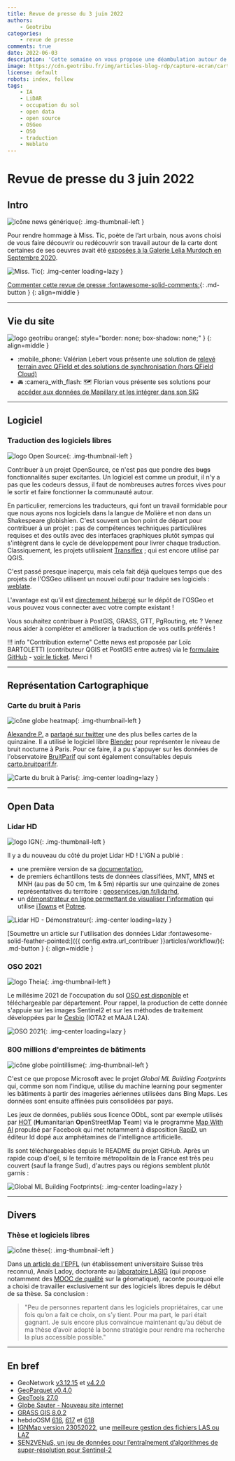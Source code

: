```yaml
---
title: Revue de presse du 3 juin 2022
authors:
    - Geotribu
categories:
    - revue de presse
comments: true
date: 2022-06-03
description: 'Cette semaine on vous propose une déambulation autour de divers sujets : traduction de logiciels libres, une carte de bruit, le programme Lidar HD, la donnée OSO, la détection de bâtiments et les logiciels libres en thèse'
image: https://cdn.geotribu.fr/img/articles-blog-rdp/capture-ecran/carte_bruit_Paris.jpg
license: default
robots: index, follow
tags:
    - IA
    - LiDAR
    - occupation du sol
    - open data
    - open source
    - OSGeo
    - OSO
    - traduction
    - Weblate
---
```


# Revue de presse du 3 juin 2022

## Intro

![icône news générique](https://cdn.geotribu.fr/img/internal/icons-rdp-news/news.png "icône news générique"){: .img-thumbnail-left }

Pour rendre hommage à Miss. Tic, poète de l’art urbain, nous avons choisi de vous faire découvrir ou redécouvrir son travail autour de la carte dont certaines de ses oeuvres avait été [exposées à la Galerie Lelia Murdoch en Septembre 2020](https://www.instagram.com/p/CE8yKrclI1L/).

![Miss. Tic](https://cdn.geotribu.fr/img/articles-blog-rdp/capture-ecran/misstic.jpg "Miss. Tic"){: .img-center loading=lazy }

[Commenter cette revue de presse :fontawesome-solid-comments:](#__comments){: .md-button }
{: align=middle }

----

## Vie du site

![logo geotribu orange](https://cdn.geotribu.fr/img/internal/charte/geotribu_logo_rectangle_384x80.png "logo geotribu orange"){: style="border: none; box-shadow: none;" }
{: align=middle }

- :mobile_phone: Valérian Lebert vous présente une solution de [relevé terrain avec QField et des solutions de synchronisation (hors QField Cloud)](../../articles/2022/2022-05-24_releve_terrain_qfield.md)
- :oncoming_automobile: :camera_with_flash: :world_map: Florian vous présente ses solutions pour [accéder aux données de Mapillary et les intégrer dans son SIG](../../articles/2022/2022-05-31_donnees_mapillary.md)

----

## Logiciel

### Traduction des logiciels libres

![logo Open Source](https://cdn.geotribu.fr/img/logos-icones/opensource.png "Logo Open Source"){: .img-thumbnail-left }

Contribuer à un projet OpenSource, ce n'est pas que pondre des ~~bugs~~ fonctionnalités super excitantes. Un logiciel est comme un produit, il n'y a pas que les codeurs dessus, il faut de nombreuses autres forces vives pour le sortir et faire fonctionner la communauté autour.

En particulier, remercions les traducteurs, qui font un travail formidable pour que nous ayons nos logiciels dans la langue de Molière et non dans un Shakespeare globishien. C'est souvent un bon point de départ pour contribuer à un projet : pas de compétences techniques particulières requises et des outils avec des interfaces graphiques plutôt sympas qui s'intègrent dans le cycle de développement pour livrer chaque traduction. Classiquement, les projets utilisaient [Transiflex](https://www.transifex.com/) ; qui est encore utilisé par QGIS.

C'est passé presque inaperçu, mais cela fait déjà quelques temps que des projets de l'OSGeo utilisent un nouvel outil pour traduire ses logiciels : [weblate](https://weblate.org/fr/).

L'avantage est qu'il est [directement hébergé](https://weblate.osgeo.org/) sur le dépôt de l'OSGeo et vous pouvez vous connecter avec votre compte existant !

Vous souhaitez contribuer à PostGIS, GRASS, GTT, PgRouting, etc ? Venez nous aider à compléter et améliorer la traduction de vos outils préférés !

!!! info "Contribution externe"
    Cette news est proposée par Loïc BARTOLETTI (contributeur QGIS et PostGIS entre autres) via le [formulaire GitHub](https://github.com/geotribu/website/issues/new?assignees=Guts&labels=contribution+externe%2Crdp%2Ctriage&template=RDP_NEWS.yml) - [voir le ticket](https://github.com/geotribu/website/issues/614). Merci !

----

## Représentation Cartographique

### Carte du bruit à Paris

![icône globe heatmap](https://cdn.geotribu.fr/img/internal/icons-rdp-news/heatmap.png "icône globe heatmap"){: .img-thumbnail-left }

[Alexandre P.](https://twitter.com/Alex_p178) a [partagé sur twitter](https://twitter.com/alex_p178/status/1531664310661001217) une des plus belles cartes de la quinzaine. Il a utilisé le logiciel libre [Blender](https://www.blender.org) pour représenter le niveau de bruit nocturne à Paris. Pour ce faire, il a pu s'appuyer sur les données de l'observatoire [BruitParif](https://bruitparif.fr/) qui sont également consultables depuis [carto.bruitparif.fr](https://carto.bruitparif.fr).

![Carte du bruit à Paris](https://cdn.geotribu.fr/img/articles-blog-rdp/capture-ecran/carte_bruit_Paris.jpg "Carte du bruit à Paris"){: .img-center loading=lazy }

----

## Open Data

### Lidar HD

![logo IGN](https://cdn.geotribu.fr/img/logos-icones/entreprises_association/ign.png "Logo IGN"){: .img-thumbnail-left }

Il y a du nouveau du côté du projet Lidar HD !
L'IGN a publié :

- une première version de sa [documentation](https://geoservices.ign.fr/sites/default/files/2022-05/DT_LiDAR_HD_1-0.pdf),
- de premiers échantillons tests de données classifiées, MNT, MNS et MNH (au pas de 50 cm, 1m & 5m) répartis sur une quinzaine de zones représentatives du territoire : [geoservices.ign.fr/lidarhd](https://geoservices.ign.fr/lidarhd),
- un [démonstrateur en ligne permettant de visualiser l'information](https://demo-lidar.ign.fr/?dataset=lidarhd) qui utilise [iTowns](https://github.com/iTowns/itowns) et [Potree](https://github.com/potree/potree/).

![Lidar HD - Démonstrateur](https://cdn.geotribu.fr/img/articles-blog-rdp/capture-ecran/LIDARHD_demonstrateur.jpg "Lidar HD - Démonstrateur"){: .img-center loading=lazy }

[Soumettre un article sur l'utilisation des données Lidar :fontawesome-solid-feather-pointed:]({{ config.extra.url_contribuer }}articles/workflow/){: .md-button }
{: align=middle }

### OSO 2021

![logo Theia](https://cdn.geotribu.fr/img/logos-icones/entreprises_association/theia.jpg "Logo Theia"){: .img-thumbnail-left }

Le millésime 2021 de l'occupation du sol [OSO est disponible](https://theia.cnes.fr/atdistrib/rocket/#/search?startDate=2021-01-01&completionDate=2021-12-31&page=1&collection=OSO&typeOSO=VECTOR&year=2021) et téléchargeable par département. Pour rappel, la production de cette donnée s'appuie sur les images Sentinel2 et sur les méthodes de traitement développées par le [Cesbio](https://www.cesbio.cnrs.fr) (IOTA2 et MAJA L2A).

![OSO 2021](https://cdn.geotribu.fr/img/articles-blog-rdp/capture-ecran/OSO2021.png "OSO 2021"){: .img-center loading=lazy }

### 800 millions d'empreintes de bâtiments

![icône globe pointillisme](https://cdn.geotribu.fr/img/internal/icons-rdp-news/pointillisme.png "icône globe pointillisme"){: .img-thumbnail-left }

C'est ce que propose Microsoft avec le projet *Global ML Building Footprints* qui, comme son nom l'indique, utilise du machine learning pour segmenter les bâtiments à partir des imageries aériennes utilisées dans Bing Maps. Les données sont ensuite affinées puis consolidées par pays.

Les jeux de données, publiés sous licence ODbL, sont par exemple utilisés par [HOT](https://www.hotosm.org/) (**H**umanitarian **O**penStreetMap **T**eam) via le programme [Map With AI](https://mapwith.ai/) propulsé par Facebook qui met notamment à disposition [RapiD](https://github.com/facebookincubator/RapiD), un éditeur Id dopé aux amphétamines de l'intellignce artificielle.

Ils sont téléchargeables depuis le README du projet GitHub. Après un rapide coup d'oeil, si le territoire métropolitain de la France est très peu couvert (sauf la frange Sud), d'autres pays ou régions semblent plutôt garnis :

![Global ML Building Footprints](https://cdn.geotribu.fr/img/articles-blog-rdp/capture-ecran/qgis/global_ml_buildings_footprints_reunion.png "Global ML Building Footprints"){: .img-center loading=lazy }

----

## Divers

### Thèse et logiciels libres

![icône thèse](https://cdn.geotribu.fr/img/logos-icones/divers/these.png "icône thèse"){: .img-thumbnail-left }

Dans [un article de l'EPFL](https://actu.epfl.ch/news/il-est-peut-etre-temps-de-reflechir-aux-alternat-2/) (un établissement universitaire Suisse très reconnu), Anaïs Ladoy, doctorante au [laboratoire LASIG](https://www.epfl.ch/labs/lasig/) (qui propose notamment des [MOOC de qualité](../2014/rdp_2014-02-07.md#elements-de-geomatique) sur la géomatique), raconte pourquoi elle a choisi de travailler exclusivement sur des logiciels libres depuis le début de sa thèse. Sa conclusion :

> "Peu de personnes repartent dans les logiciels propriétaires, car une fois qu’on a fait ce choix, on s’y tient. Pour ma part, le pari était gagnant. Je suis encore plus convaincue maintenant qu’au début de ma thèse d’avoir adopté la bonne stratégie pour rendre ma recherche la plus accessible possible."

----

## En bref

- GeoNetwork [v3.12.15](https://github.com/geonetwork/core-geonetwork/releases/tag/3.12.5) et [v4.2.0](https://github.com/geonetwork/core-geonetwork/releases/tag/4.2.0)
- [GeoParquet v0.4.0](https://github.com/opengeospatial/geoparquet/releases/tag/v0.4.0)
- [GeoTools 27.0](http://geotoolsnews.blogspot.com/2022/05/geotools-270-released.html)
- [Globe Sauter - Nouveau site internet](https://twitter.com/globesauter/status/1525135497902817286)
- [GRASS GIS 8.0.2](https://grass.osgeo.org/news/2022_05_12_grass_gis_8_0_2_released/)
- hebdoOSM [616](https://weeklyosm.eu/fr/archives/15576), [617](https://weeklyosm.eu/fr/archives/15591) et [618](https://weeklyosm.eu/fr/archives/15605)
- [IGNMap version 23052022](http://ignmap.ign.fr/spip.php?article96), une [meilleure gestion des fichiers LAS ou LAZ](http://ignmap.ign.fr/spip.php?article95)
- [SEN2VENµS, un jeu de données pour l’entraînement d’algorithmes de super-résolution pour Sentinel-2](https://labo.obs-mip.fr/multitemp/sen2venµs-un-jeu-de-donnee-pour-lentrainement-dalgorithmes-de-super-resolution-pour-sentinel-2/)
